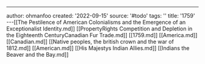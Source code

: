 ---
author: ohmanfoo
created: '2022-09-15'
source: '#todo'
tags: ''
title: '1759'
---[[The Pestilence of American Colonialisms and the Emergence of an Exceptionalist Identity.md]]
[[PropertyRights Competition and Depletion in the Eighteenth CenturyCanadian Fur Trade.md]]
[[1759.md]]
[[America.md]]
[[Canadian.md]]
[[Native peoples, the british crown and the war of 1812.md]]
[[American.md]]
[[His Majestys Indian Allies.md]]
[[Indians the Beaver and the Bay.md]]
